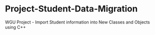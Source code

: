 # Project-Student-Data-Migration
WGU Project - Import Student information into New Classes and Objects using C++
